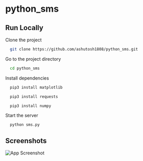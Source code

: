 # python_sms

## Run Locally

Clone the project

```bash
  git clone https://github.com/ashutosh1808/python_sms.git
```

Go to the project directory

```bash
  cd python_sms
```

Install dependencies

```bash
  pip3 install matplotlib
```

```bash
  pip3 install requests
```

```bash
  pip3 install numpy
```
Start the server

```bash
  python sms.py
```

## Screenshots

![App Screenshot](https://drive.google.com/file/d/1NiO8yodDxGHDin-Sz3fxSKIHFYy-nkxg/view?usp=share_link)

